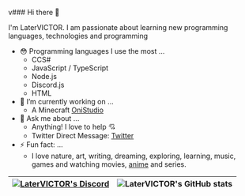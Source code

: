 v### Hi there 👋

I'm LaterVICTOR. I am passionate about learning new programming languages, technologies and programming 

- 😳 Programming languages I use the most ...
  - CCS#
  - JavaScript / TypeScript
  - Node.js
  - Discord.js
  - HTML
- 🔭 I’m currently working on ...
  - A Minecraft [OniStudio](https://github.com/OniGameStudio/)
- 💬 Ask me about ...
  - Anything! I love to help 💘
  - Twitter Direct Message: [Twitter](https://twitter.com/LaterVICTOR)
- ⚡ Fun fact: ...
  - I love nature, art, writing, dreaming, exploring, learning, music, games and watching movies, [anime](https://upload.wikimedia.org/wikipedia/commons/6/6e/JoJo%27s_Bizarre_Adventure_logo.png) and series.

| [![LaterVICTOR's Discord](https://lanyard.cnrad.dev/api/840694800193945610)](https://discord.com/users/840694800193945610) | ![LaterVICTOR's GitHub stats](https://github-readme-stats.vercel.app/api?username=LaterVICTOR&count_private=true&show_icons=true&theme=radical) |
|--------------------------------------------------------------------------------------------------------------|------------------------------------------------------------------------------------------------------------|
